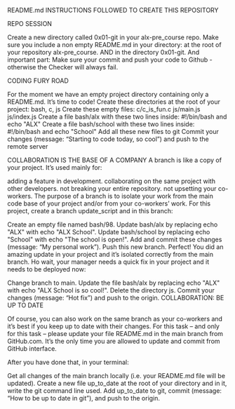 README.md
INSTRUCTIONS FOLLOWED TO CREATE THIS REPOSITORY

REPO SESSION

Create a new directory called 0x01-git in your alx-pre_course repo. Make sure you include a non empty README.md in your directory: at the root of your repository alx-pre_course. AND in the directory 0x01-git. And important part: Make sure your commit and push your code to Github - otherwise the Checker will always fail.

CODING FURY ROAD

For the moment we have an empty project directory containing only a README.md. It’s time to code! Create these directories at the root of your project: bash, c, js Create these empty files: c/c_is_fun.c js/main.js js/index.js Create a file bash/alx with these two lines inside: #!/bin/bash and echo "ALX" Create a file bash/school with these two lines inside: #!/bin/bash and echo "School" Add all these new files to git Commit your changes (message: “Starting to code today, so cool”) and push to the remote server

COLLABORATION IS THE BASE OF A COMPANY A branch is like a copy of your project. It’s used mainly for:

adding a feature in development.
collaborating on the same project with other developers.
not breaking your entire repository.
not upsetting your co-workers.
The purpose of a branch is to isolate your work from the main code base of your project and/or from your co-workers’ work. For this project, create a branch update_script and in this branch:

Create an empty file named bash/98.
Update bash/alx by replacing echo "ALX" with echo "ALX School".
Update bash/school by replacing echo "School" with echo "The school is open!".
Add and commit these changes (message: “My personal work”).
Push this new branch.
Perfect! You did an amazing update in your project and it’s isolated correctly from the main branch. Ho wait, your manager needs a quick fix in your project and it needs to be deployed now:

Change branch to main.
Update the file bash/alx by replacing echo "ALX" with echo "ALX School is so cool!".
Delete the directory js.
Commit your changes (message: “Hot fix”) and push to the origin.
COLLABORATION: BE UP TO DATE

Of course, you can also work on the same branch as your co-workers and it’s best if you keep up to date with their changes. For this task – and only for this task – please update your file README.md in the main branch from GitHub.com. It’s the only time you are allowed to update and commit from GitHub interface.

After you have done that, in your terminal:

Get all changes of the main branch locally (i.e. your README.md file will be updated).
Create a new file up_to_date at the root of your directory and in it, write the git command line used.
Add up_to_date to git, commit (message: “How to be up to date in git”), and push to the origin.
